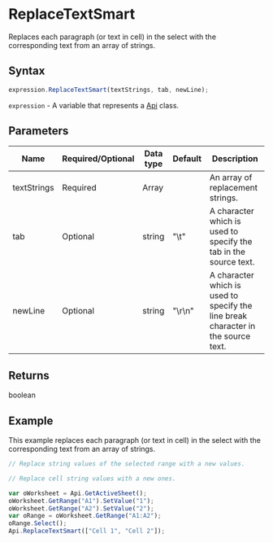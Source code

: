 # ReplaceTextSmart

Replaces each paragraph (or text in cell) in the select with the corresponding text from an array of strings.

## Syntax

```javascript
expression.ReplaceTextSmart(textStrings, tab, newLine);
```

`expression` - A variable that represents a [Api](../Api.md) class.

## Parameters

| **Name** | **Required/Optional** | **Data type** | **Default** | **Description** |
| ------------- | ------------- | ------------- | ------------- | ------------- |
| textStrings | Required | Array |  | An array of replacement strings. |
| tab | Optional | string | "\t" | A character which is used to specify the tab in the source text. |
| newLine | Optional | string | "\r\n" | A character which is used to specify the line break character in the source text. |

## Returns

boolean

## Example

This example replaces each paragraph (or text in cell) in the select with the corresponding text from an array of strings.

```javascript editor-xlsx
// Replace string values of the selected range with a new values.

// Replace cell string values with a new ones.

var oWorksheet = Api.GetActiveSheet();
oWorksheet.GetRange("A1").SetValue("1");
oWorksheet.GetRange("A2").SetValue("2");
var oRange = oWorksheet.GetRange("A1:A2");
oRange.Select();
Api.ReplaceTextSmart(["Cell 1", "Cell 2"]);
```
